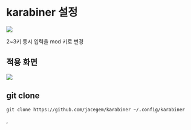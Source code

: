 
# karabiner 설정


![](https://i.imgur.com/b2CzsNL.jpg)

2~3키 동시 입력을 mod 키로 변경

## 적용 화면 

![](https://i.imgur.com/pbIOtJK.jpg)

## git clone 

```
git clone https://github.com/jacegem/karabiner ~/.config/karabiner
```
,
